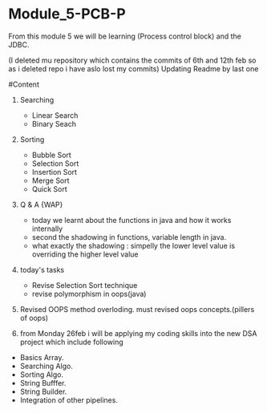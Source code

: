 # Module_5-PCB-P
From this module 5 we will be learning (Process control block) 
and the JDBC.

(I deleted mu repository which contains the commits of 6th and 12th feb so as i deleted repo i have aslo lost my commits)
Updating Readme by last one

#Content

1. Searching
   - Linear Search
   - Binary Seach
   
2. Sorting
   - Bubble Sort
   - Selection Sort
   - Insertion Sort
   - Merge Sort
   - Quick Sort 

3. Q & A {WAP}
   - today we learnt about the functions in java and how it works internally
   - second the shadowing in functions, variable length in java.
   - what exactly the shadowing : simpelly the lower level value is overriding the higher level value

4. today's tasks
   - Revise Selection Sort technique
   - revise polymorphism in oops(java)
   
5. Revised OOPS method overloding. 
   must revised oops concepts.(pillers of oops)
   
6. from Monday 26feb i will be applying my coding skills into the new DSA project which include following

- Basics Array.
- Searching Algo.
- Sorting Algo.
- String Bufffer.
- String Builder.
- Integration of other pipelines.
   

